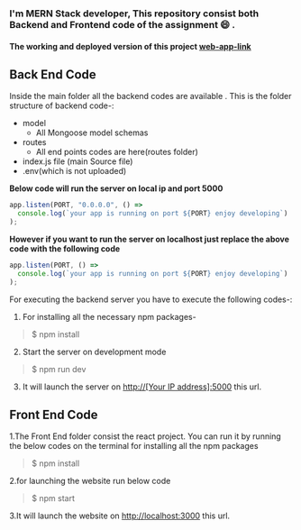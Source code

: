### I'm MERN Stack developer, This repository consist both Backend and Frontend code of the assignment :smile: .

#### The working and deployed version of this project [web-app-link](https://dev-stack-balram.herokuapp.com/)

## **Back End Code**

Inside the main folder all the backend codes are available . This is the folder structure of backend code-:

- model
  - All Mongoose model schemas
- routes
  - All end points codes are here(routes folder)
- index.js file (main Source file)
- .env(which is not uploaded)

**Below code will run the server on local ip and port 5000**

```javascript
app.listen(PORT, "0.0.0.0", () =>
  console.log(`your app is running on port ${PORT} enjoy developing`)
);
```

**However if you want to run the server on localhost just replace the above code with the following code**

```javascript
app.listen(PORT, () =>
  console.log(`your app is running on port ${PORT} enjoy developing`)
);
```

For executing the backend server you have to execute the following codes-:

1. For installing all the necessary npm packages-

> \$ npm install

2. Start the server on development mode

> \$ npm run dev

3. It will launch the server on [http://[Your IP address]:5000](http://localhost:5000) this url.

## **Front End Code**

1.The Front End folder consist the react project. You can run it by running the below codes on the terminal for installing all the npm packages

> \$ npm install

2.for launching the website run below code

> \$ npm start

3.It will launch the website on [http://localhost:3000](http://localhost:3000) this url.
